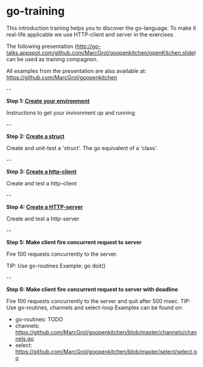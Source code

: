 # go-training

This introduction training helps you to discover the go-language. To make it real-life applicable we use HTTP-client and server in the exercises.

The following presentation (http://go-talks.appspot.com/github.com/MarcGrol/goopenkitchen/openKitchen.slide) can be used as training compagnon.

All examples from the presentation are also available at: https://github.com/MarcGrol/goopenkitchen


--

**Step 1:  [Create your environment](https://github.com/MarcGrol/go-training/tree/master/step_1)**

Instructions to get your invironment up and running

--

**Step 2: [Create a struct](https://github.com/MarcGrol/go-training/tree/master/step_2)**

Create and unit-test a 'struct'. The go equivalent of a 'class'.

--

**Step 3: [Create a http-client](https://github.com/MarcGrol/go-training/tree/master/step_3)**

Create and test a http-client

--

**Step 4: [Create a HTTP-server](https://github.com/MarcGrol/go-training/tree/master/step_4)**

Create and test a http-server

--

**Step 5: Make client fire concurrent request to server**

Fire 100 requests concurrently to the server. 

TIP: Use go-routines
Example: go doit()

--

**Step 6: Make client fire concurrent request to server with deadline**

Fire 100 requests concurrently to the server and quit after 500 msec.
TIP: Use go-routines, channels and select-loop
Examples can be found on: 
 - go-routines: TODO
 - channels: https://github.com/MarcGrol/goopenkitchen/blob/master/channels/channels.go
 - select: https://github.com/MarcGrol/goopenkitchen/blob/master/select/select.go

 










